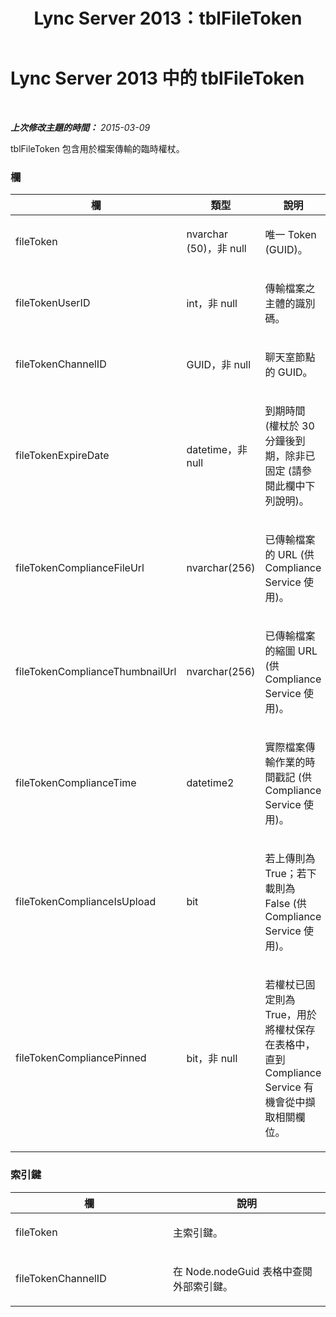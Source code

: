 ﻿---
title: Lync Server 2013：tblFileToken
TOCTitle: tblFileToken
ms:assetid: 49e7dd79-1607-443c-818a-88c160e4ed06
ms:mtpsurl: https://technet.microsoft.com/zh-tw/library/Gg558646(v=OCS.15)
ms:contentKeyID: 49290824
ms.date: 08/10/2015
mtps_version: v=OCS.15
ms.translationtype: HT
---

# Lync Server 2013 中的 tblFileToken

 

_**上次修改主題的時間：** 2015-03-09_

tblFileToken 包含用於檔案傳輸的臨時權杖。

### 欄

<table>
<colgroup>
<col style="width: 33%" />
<col style="width: 33%" />
<col style="width: 33%" />
</colgroup>
<thead>
<tr class="header">
<th>欄</th>
<th>類型</th>
<th>說明</th>
</tr>
</thead>
<tbody>
<tr class="odd">
<td><p>fileToken</p></td>
<td><p>nvarchar (50)，非 null</p></td>
<td><p>唯一 Token (GUID)。</p></td>
</tr>
<tr class="even">
<td><p>fileTokenUserID</p></td>
<td><p>int，非 null</p></td>
<td><p>傳輸檔案之主體的識別碼。</p></td>
</tr>
<tr class="odd">
<td><p>fileTokenChannelID</p></td>
<td><p>GUID，非 null</p></td>
<td><p>聊天室節點的 GUID。</p></td>
</tr>
<tr class="even">
<td><p>fileTokenExpireDate</p></td>
<td><p>datetime，非 null</p></td>
<td><p>到期時間 (權杖於 30 分鐘後到期，除非已固定 (請參閱此欄中下列說明)。</p></td>
</tr>
<tr class="odd">
<td><p>fileTokenComplianceFileUrl</p></td>
<td><p>nvarchar(256)</p></td>
<td><p>已傳輸檔案的 URL (供 Compliance Service 使用)。</p></td>
</tr>
<tr class="even">
<td><p>fileTokenComplianceThumbnailUrl</p></td>
<td><p>nvarchar(256)</p></td>
<td><p>已傳輸檔案的縮圖 URL (供 Compliance Service 使用)。</p></td>
</tr>
<tr class="odd">
<td><p>fileTokenComplianceTime</p></td>
<td><p>datetime2</p></td>
<td><p>實際檔案傳輸作業的時間戳記 (供 Compliance Service 使用)。</p></td>
</tr>
<tr class="even">
<td><p>fileTokenComplianceIsUpload</p></td>
<td><p>bit</p></td>
<td><p>若上傳則為 True；若下載則為 False (供 Compliance Service 使用)。</p></td>
</tr>
<tr class="odd">
<td><p>fileTokenCompliancePinned</p></td>
<td><p>bit，非 null</p></td>
<td><p>若權杖已固定則為 True，用於將權杖保存在表格中，直到 Compliance Service 有機會從中擷取相關欄位。</p></td>
</tr>
</tbody>
</table>


### 索引鍵

<table>
<colgroup>
<col style="width: 50%" />
<col style="width: 50%" />
</colgroup>
<thead>
<tr class="header">
<th>欄</th>
<th>說明</th>
</tr>
</thead>
<tbody>
<tr class="odd">
<td><p>fileToken</p></td>
<td><p>主索引鍵。</p></td>
</tr>
<tr class="even">
<td><p>fileTokenChannelID</p></td>
<td><p>在 Node.nodeGuid 表格中查閱外部索引鍵。</p></td>
</tr>
</tbody>
</table>

